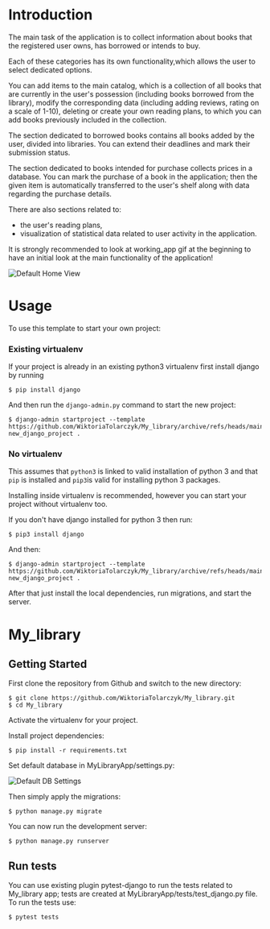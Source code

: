 
# Introduction

The main task of the application is to collect information about books that the registered user owns, has borrowed or intends to buy. 

Each of these categories has its own functionality,which allows the user to select dedicated options. 

You can add items to the main catalog, which is a collection of all books that are currently in the user's possession (including books borrowed from the library), modify the corresponding data (including adding reviews, rating on a scale of 1-10), deleting or create your own reading plans, to which you can add books previously included in the collection.

The section dedicated to borrowed books contains all books added by the user, divided into libraries. You can extend their deadlines and mark their submission status. 

The section dedicated to books intended for purchase collects prices in a database. You can mark the purchase of a book in the application; then the given item is automatically transferred to the user's shelf along with data regarding the purchase details. 

There are also sections related to:
-  the user's reading plans,
-  visualization of statistical data related to user activity in the application.

It is strongly recommended to look at working_app gif at the beginning to have an initial look at the main functionality of the application!

![Default Home View](https://raw.github.com/WiktoriaTolarczyk/My_library/blob/main/__screenshots/db_settings.png)


# Usage

To use this template to start your own project:

### Existing virtualenv

If your project is already in an existing python3 virtualenv first install django by running

    $ pip install django
    
And then run the `django-admin.py` command to start the new project:

    $ django-admin startproject --template https://github.com/WiktoriaTolarczyk/My_library/archive/refs/heads/main.zip new_django_project .
      
### No virtualenv

This assumes that `python3` is linked to valid installation of python 3 and that `pip` is installed and `pip3`is valid
for installing python 3 packages.

Installing inside virtualenv is recommended, however you can start your project without virtualenv too.

If you don't have django installed for python 3 then run:

    $ pip3 install django
    
And then:

    $ django-admin startproject --template https://github.com/WiktoriaTolarczyk/My_library/archive/refs/heads/main.zip new_django_project .
      
      
After that just install the local dependencies, run migrations, and start the server.


# My_library

## Getting Started

First clone the repository from Github and switch to the new directory:

    $ git clone https://github.com/WiktoriaTolarczyk/My_library.git
    $ cd My_library
    
Activate the virtualenv for your project.
    
Install project dependencies:

    $ pip install -r requirements.txt


Set default database in MyLibraryApp/settings.py:

![Default DB Settings](https://raw.github.com/WiktoriaTolarczyk/My_library/blob/main/__screenshots/main_view.png)
    
    
Then simply apply the migrations:

    $ python manage.py migrate
    

You can now run the development server:

    $ python manage.py runserver

## Run tests

You can use existing plugin pytest-django to run the tests related to My_library app; tests are created at MyLibraryApp/tests/test_django.py file.
To run the tests use:

    $ pytest tests